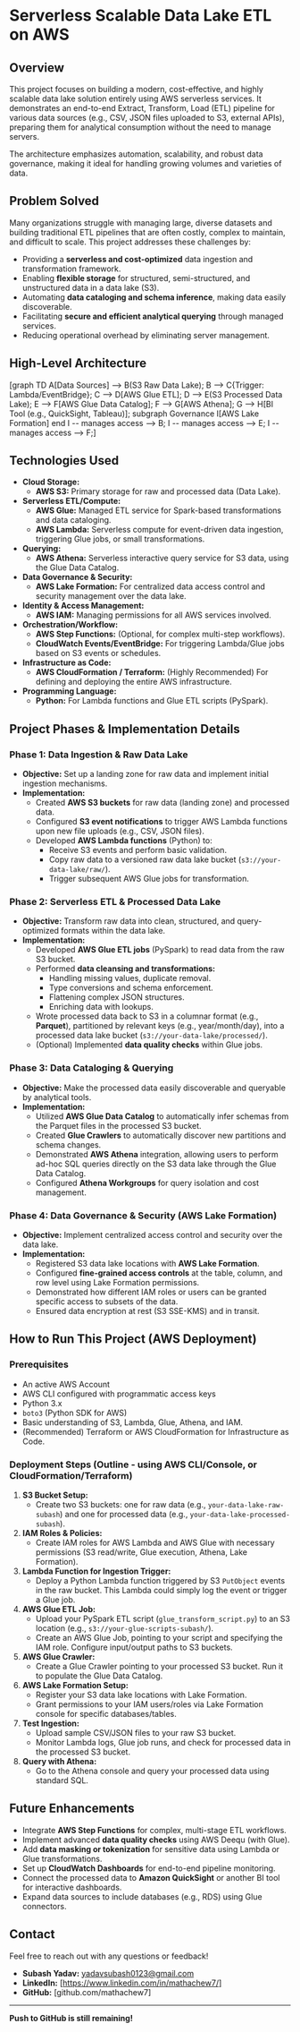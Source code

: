 # Serverless Scalable Data Lake ETL on AWS

## Overview

This project focuses on building a modern, cost-effective, and highly scalable data lake solution entirely using AWS serverless services. It demonstrates an end-to-end Extract, Transform, Load (ETL) pipeline for various data sources (e.g., CSV, JSON files uploaded to S3, external APIs), preparing them for analytical consumption without the need to manage servers.

The architecture emphasizes automation, scalability, and robust data governance, making it ideal for handling growing volumes and varieties of data.

## Problem Solved

Many organizations struggle with managing large, diverse datasets and building traditional ETL pipelines that are often costly, complex to maintain, and difficult to scale. This project addresses these challenges by:
* Providing a **serverless and cost-optimized** data ingestion and transformation framework.
* Enabling **flexible storage** for structured, semi-structured, and unstructured data in a data lake (S3).
* Automating **data cataloging and schema inference**, making data easily discoverable.
* Facilitating **secure and efficient analytical querying** through managed services.
* Reducing operational overhead by eliminating server management.

## High-Level Architecture
[graph TD
    A[Data Sources] --> B(S3 Raw Data Lake);
    B --> C{Trigger: Lambda/EventBridge};
    C --> D[AWS Glue ETL];
    D --> E(S3 Processed Data Lake);
    E --> F[AWS Glue Data Catalog];
    F --> G[AWS Athena];
    G --> H[BI Tool (e.g., QuickSight, Tableau)];
    subgraph Governance
        I[AWS Lake Formation]
    end
    I -- manages access --> B;
    I -- manages access --> E;
    I -- manages access --> F;]

## Technologies Used

* **Cloud Storage:**
    * **AWS S3:** Primary storage for raw and processed data (Data Lake).
* **Serverless ETL/Compute:**
    * **AWS Glue:** Managed ETL service for Spark-based transformations and data cataloging.
    * **AWS Lambda:** Serverless compute for event-driven data ingestion, triggering Glue jobs, or small transformations.
* **Querying:**
    * **AWS Athena:** Serverless interactive query service for S3 data, using the Glue Data Catalog.
* **Data Governance & Security:**
    * **AWS Lake Formation:** For centralized data access control and security management over the data lake.
* **Identity & Access Management:**
    * **AWS IAM:** Managing permissions for all AWS services involved.
* **Orchestration/Workflow:**
    * **AWS Step Functions:** (Optional, for complex multi-step workflows).
    * **CloudWatch Events/EventBridge:** For triggering Lambda/Glue jobs based on S3 events or schedules.
* **Infrastructure as Code:**
    * **AWS CloudFormation / Terraform:** (Highly Recommended) For defining and deploying the entire AWS infrastructure.
* **Programming Language:**
    * **Python:** For Lambda functions and Glue ETL scripts (PySpark).

## Project Phases & Implementation Details

### Phase 1: Data Ingestion & Raw Data Lake
* **Objective:** Set up a landing zone for raw data and implement initial ingestion mechanisms.
* **Implementation:**
    * Created **AWS S3 buckets** for raw data (landing zone) and processed data.
    * Configured **S3 event notifications** to trigger AWS Lambda functions upon new file uploads (e.g., CSV, JSON files).
    * Developed **AWS Lambda functions** (Python) to:
        * Receive S3 events and perform basic validation.
        * Copy raw data to a versioned raw data lake bucket (`s3://your-data-lake/raw/`).
        * Trigger subsequent AWS Glue jobs for transformation.

### Phase 2: Serverless ETL & Processed Data Lake
* **Objective:** Transform raw data into clean, structured, and query-optimized formats within the data lake.
* **Implementation:**
    * Developed **AWS Glue ETL jobs** (PySpark) to read data from the raw S3 bucket.
    * Performed **data cleansing and transformations:**
        * Handling missing values, duplicate removal.
        * Type conversions and schema enforcement.
        * Flattening complex JSON structures.
        * Enriching data with lookups.
    * Wrote processed data back to S3 in a columnar format (e.g., **Parquet**), partitioned by relevant keys (e.g., year/month/day), into a processed data lake bucket (`s3://your-data-lake/processed/`).
    * (Optional) Implemented **data quality checks** within Glue jobs.

### Phase 3: Data Cataloging & Querying
* **Objective:** Make the processed data easily discoverable and queryable by analytical tools.
* **Implementation:**
    * Utilized **AWS Glue Data Catalog** to automatically infer schemas from the Parquet files in the processed S3 bucket.
    * Created **Glue Crawlers** to automatically discover new partitions and schema changes.
    * Demonstrated **AWS Athena** integration, allowing users to perform ad-hoc SQL queries directly on the S3 data lake through the Glue Data Catalog.
    * Configured **Athena Workgroups** for query isolation and cost management.

### Phase 4: Data Governance & Security (AWS Lake Formation)
* **Objective:** Implement centralized access control and security over the data lake.
* **Implementation:**
    * Registered S3 data lake locations with **AWS Lake Formation**.
    * Configured **fine-grained access controls** at the table, column, and row level using Lake Formation permissions.
    * Demonstrated how different IAM roles or users can be granted specific access to subsets of the data.
    * Ensured data encryption at rest (S3 SSE-KMS) and in transit.

## How to Run This Project (AWS Deployment)

### Prerequisites
* An active AWS Account
* AWS CLI configured with programmatic access keys
* Python 3.x
* `boto3` (Python SDK for AWS)
* Basic understanding of S3, Lambda, Glue, Athena, and IAM.
* (Recommended) Terraform or AWS CloudFormation for Infrastructure as Code.

### Deployment Steps (Outline - using AWS CLI/Console, or CloudFormation/Terraform)

1.  **S3 Bucket Setup:**
    * Create two S3 buckets: one for raw data (e.g., `your-data-lake-raw-subash`) and one for processed data (e.g., `your-data-lake-processed-subash`).
2.  **IAM Roles & Policies:**
    * Create IAM roles for AWS Lambda and AWS Glue with necessary permissions (S3 read/write, Glue execution, Athena, Lake Formation).
3.  **Lambda Function for Ingestion Trigger:**
    * Deploy a Python Lambda function triggered by S3 `PutObject` events in the raw bucket. This Lambda could simply log the event or trigger a Glue job.
4.  **AWS Glue ETL Job:**
    * Upload your PySpark ETL script (`glue_transform_script.py`) to an S3 location (e.g., `s3://your-glue-scripts-subash/`).
    * Create an AWS Glue Job, pointing to your script and specifying the IAM role. Configure input/output paths to S3 buckets.
5.  **AWS Glue Crawler:**
    * Create a Glue Crawler pointing to your processed S3 bucket. Run it to populate the Glue Data Catalog.
6.  **AWS Lake Formation Setup:**
    * Register your S3 data lake locations with Lake Formation.
    * Grant permissions to your IAM users/roles via Lake Formation console for specific databases/tables.
7.  **Test Ingestion:**
    * Upload sample CSV/JSON files to your raw S3 bucket.
    * Monitor Lambda logs, Glue job runs, and check for processed data in the processed S3 bucket.
8.  **Query with Athena:**
    * Go to the Athena console and query your processed data using standard SQL.

## Future Enhancements
* Integrate **AWS Step Functions** for complex, multi-stage ETL workflows.
* Implement advanced **data quality checks** using AWS Deequ (with Glue).
* Add **data masking or tokenization** for sensitive data using Lambda or Glue transformations.
* Set up **CloudWatch Dashboards** for end-to-end pipeline monitoring.
* Connect the processed data to **Amazon QuickSight** or another BI tool for interactive dashboards.
* Expand data sources to include databases (e.g., RDS) using Glue connectors.

## Contact
Feel free to reach out with any questions or feedback!
* **Subash Yadav:** [yadavsubash0123@gmail.com](mailto:yadavsubash0123@gmail.com)
* **LinkedIn:** [https://www.linkedin.com/in/mathachew7/]
* **GitHub:** [github.com/mathachew7]

---
**Push to GitHub is still remaining!**
